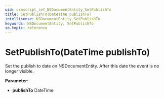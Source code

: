 ```yaml
---
uid: crmscript_ref_NSDocumentEntity_SetPublishTo
title: SetPublishTo(DateTime publishTo)
intellisense: NSDocumentEntity.SetPublishTo
keywords: NSDocumentEntity, SetPublishTo
so.topic: reference
---
```


# SetPublishTo(DateTime publishTo)

Set the publish to date on NSDocumentEntity. After this date the event is no longer visible.

**Parameter:** 
* **publishTo** DateTime


